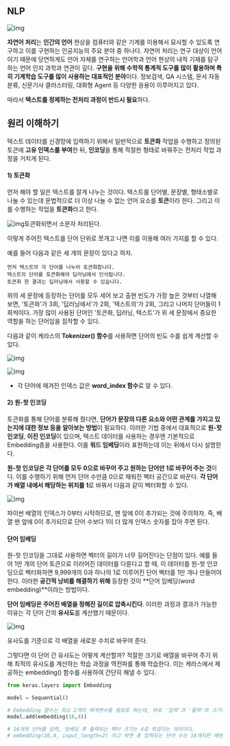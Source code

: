 ## **NLP**

![img](assets/nlp_%EC%A0%84%EC%B2%98%EB%A6%AC%20%EA%B3%BC%EC%A0%95/img.jpg)

**자연어 처리**는 **인간의 언어** 현상을 컴퓨터와 같은 기계를 이용해서 묘사할 수 있도록 연구하고 이를 구현하는 인공지능의 주요 분야 중 하나다. 자연어 처리는 연구 대상이 언어이기 때문에 당연하게도 언어 자체를 연구하는 언어학과 언어 현상의 내적 기재를 탐구하는 언어 인지 과학과 연관이 깊다. **구현을 위해 수학적 통계적 도구를 많이 활용하며 특히 기계학습 도구를 많이 사용하는 대표적인 분야**이다. 정보검색, QA 시스템, 문서 자동 분류, 신문기사 클러스터링, 대화형 Agent 등 다양한 응용이 이루어지고 있다.



따라서 **텍스트를 정제하는 전처리 과정이 반드시 필요**하다.





## **원리 이해하기**



텍스트 데이터를 신경망에 입력하기 위해서 일반적으로 **토큰화** 작업을 수행하고 정의된 토큰에 **고유 인덱스를 부여**한 뒤, **인코딩**을 통해 적절한 형태로 바꿔주는 전처리 작업 과정을 거치게 된다.



#### **1) 토큰화**



먼저 해야 할 일은 텍스트를 잘게 나누는 것이다. 텍스트를 단어별, 문장별, 형태소별로 나눌 수 있는데 문법적으로 더 이상 나눌 수 없는 언어 요소를 **토큰**이라 한다. 그리고 이를 수행하는 작업을 **토큰화**라고 한다.



![img](assets/nlp_%EC%A0%84%EC%B2%98%EB%A6%AC%20%EA%B3%BC%EC%A0%95/img.png)토큰화되면서 소문자 처리된다.



이렇게 주어진 텍스트를 단어 단위로 쪼개고 나면 이를 이용해 여러 가지를 할 수 있다.

예를 들어 다음과 같은 세 개의 문장이 있다고 하자.



```
먼저 텍스트의 각 단어를 나누어 토큰화합니다.
텍스트의 단어를 토큰화해야 딥러닝에서 인식됩니다.
토큰화 한 결과는 딥러닝에서 사용할 수 있습니다.
```



위의 세 문장에 등장하는 단어를 모두 세어 보고 출현 빈도가 가장 높은 것부터 나열해 보면, '토큰화'가 3회, '딥러닝에서'가 2회, '텍스트의'가 2회, 그리고 나머지 단어들이 1회씩이다. 가장 많이 사용된 단어인 '토큰화, 딥러닝, 텍스트'가 위 세 문장에서 중요한 역할을 하는 단어임을 짐작할 수 있다.



다음과 같이 케라스의 **Tokenizer() 함수**를 사용하면 단어의 빈도 수를 쉽게 계산할 수 있다.



![img](assets/nlp_%EC%A0%84%EC%B2%98%EB%A6%AC%20%EA%B3%BC%EC%A0%95/img-16468981799302.png)

![img](assets/nlp_%EC%A0%84%EC%B2%98%EB%A6%AC%20%EA%B3%BC%EC%A0%95/img-16468981799313.png)

- 각 단어에 매겨진 인덱스 값은 **word_index 함수**로 알 수 있다.





#### **2) 원-핫 인코딩**



토큰화를 통해 단어를 분류해 줬다면, **단어가 문장의 다른 요소와 어떤 관계를 가지고 있는지에 대한 정보 등을 알아보는 방법**이 필요하다. 이러한 기법 중에서 대표적으로 **원-핫 인코딩**, **이진 인코딩**이 있으며, 텍스트 데이터를 사용하는 경우엔 기본적으로 Embedding층을 사용한다. 이를 **워드 임베딩**이라 표현하는데 이는 뒤에서 다시 설명한다.



**원-핫 인코딩은 각 단어를 모두 0으로 바꾸어 주고 원하는 단어만 1로 바꾸어 주는 것**이다. 이를 수행하기 위해 먼저 단어 수만큼 0으로 채워진 벡터 공간으로 바꾼다. **각 단어가 배열 내에서 해당하는 위치를 1**로 바꿔서 다음과 같이 벡터화할 수 있다.



![img](assets/nlp_%EC%A0%84%EC%B2%98%EB%A6%AC%20%EA%B3%BC%EC%A0%95/img-16468981799444.png)



파이썬 배열의 인덱스가 0부터 시작하므로, 맨 앞에 0이 추가되는 것에 주의하자. 즉, 배열 맨 앞에 0이 추가되므로 단어 수보다 1이 더 많게 인덱스 숫자를 잡아 주면 된다.



#### 단어 임베딩

원-핫 인코딩을 그대로 사용하면 벡터의 길이가 너무 길어진다는 단점이 있다. 예를 들어 1만 개의 단어 토큰으로 이러어진 데이터를 다룬다고 할 때, 이 데이터를 원-핫 인코딩으로 벡터화하면 9,999개의 0과 하나의 1로 이루어진 단어 벡터를 1만 개나 만들어야 한다. 이러한 **공간적 낭비를 해결하기 위해** 등장한 것이 **단어 임베딩(word embedding)**이라는 방법이다.



**단어 임베딩은 주어진 배열을 정해진 길이로 압축시킨다**. 이러한 과정과 결과가 가능한 이유는 각 단어 간의 **유사도**를 계산했기 때문이다.

![img](assets/nlp_%EC%A0%84%EC%B2%98%EB%A6%AC%20%EA%B3%BC%EC%A0%95/img-16468981799465.png)

유사도를 기준으로 각 배열을 새로운 수치로 바꾸어 준다.

그렇다면 이 단어 간 유사도는 어떻게 계산할까? 적절한 크기로 배열을 바꾸어 주기 위해 최적의 유사도를 계산하는 학습 과정을 역전파를 통해 학습한다. 이는 케라스에서 제공하는 embedding() 함수를 사용하여 간단히 해낼 수 있다.

```python
from keras.layers import Embedding

model = Sequential()

# Embedding 함수는 최소 2개의 매개변수를 필요로 하는데, 바로 '입력'과 '출력'의 크기이다.
model.add(embedding(16,4))

# 16개의 단어를 입력, 임베딩 후 출력되는 벡터 크기는 4로 하겠다는 의미이다.
# embedding(16,4, input_length=2) 라고 하면 총 입력되는 단어 수는 16개지만 매번 2개씩만 넣겠다는 의미.
```

